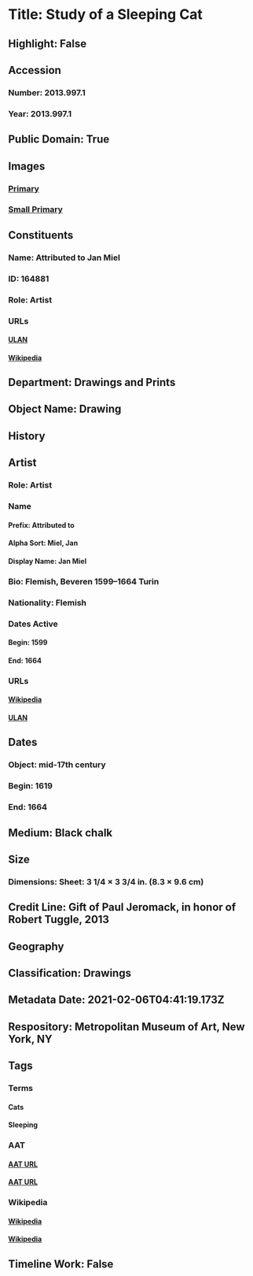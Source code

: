 # Title: Study of a Sleeping Cat
## Highlight: False
## Accession
### Number: 2013.997.1
### Year: 2013.997.1
## Public Domain: True
## Images
### [Primary](https://images.metmuseum.org/CRDImages/dp/original/DP837794_ff.jpg)
### [Small Primary](https://images.metmuseum.org/CRDImages/dp/web-large/DP837794_ff.jpg)
## Constituents
### Name: Attributed to Jan Miel
### ID: 164881
### Role: Artist
### URLs
#### [ULAN](http://vocab.getty.edu/page/ulan/500009892)
#### [Wikipedia](https://www.wikidata.org/wiki/Q979945)
## Department: Drawings and Prints
## Object Name: Drawing
## History
## Artist
### Role: Artist
### Name
#### Prefix: Attributed to
#### Alpha Sort: Miel, Jan
#### Display Name: Jan Miel
### Bio: Flemish, Beveren 1599–1664 Turin
### Nationality: Flemish
### Dates Active
#### Begin: 1599
#### End: 1664
### URLs
#### [Wikipedia](https://www.wikidata.org/wiki/Q979945)
#### [ULAN](http://vocab.getty.edu/page/ulan/500009892)
## Dates
### Object: mid-17th century
### Begin: 1619
### End: 1664
## Medium: Black chalk
## Size
### Dimensions: Sheet: 3 1/4 × 3 3/4 in. (8.3 × 9.6 cm)
## Credit Line: Gift of Paul Jeromack, in honor of Robert Tuggle, 2013
## Geography
## Classification: Drawings
## Metadata Date: 2021-02-06T04:41:19.173Z
## Respository: Metropolitan Museum of Art, New York, NY
## Tags
### Terms
#### Cats
#### Sleeping
### AAT
#### [AAT URL](http://vocab.getty.edu/page/aat/300265960)
#### [AAT URL](http://vocab.getty.edu/page/aat/300375130)
### Wikipedia
#### [Wikipedia]()
#### [Wikipedia]()
## Timeline Work: False